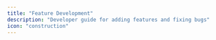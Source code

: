 ```yaml
---
title: "Feature Development"
description: "Developer guide for adding features and fixing bugs"
icon: "construction"
---
```


